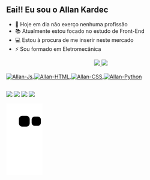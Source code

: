 ## Eai!! Eu sou o Allan Kardec

- 🔭 Hoje em dia não exerço nenhuma profissão
- 📚 Atualmente estou focado no estudo de Front-End
- 💻 Estou à procura de me inserir neste mercado
- ⚡ Sou formado em Eletromecânica

<div align="center">
  <a href="https://github.com/rafaballerini">
 <img height="170em" src="https://github-readme-stats.vercel.app/api?username=akardec12&show_icons=true&theme=panda&include_all_commits=true&count_private=true"/>
  <img height="170em" src="https://github-readme-stats.vercel.app/api/top-langs/?username=akardec12&layout=compact&langs_count=7&theme=panda"/>
</div>

<div style="display: inline_block"><br>
  <img align="center" alt="Allan-Js" height="30" width="60" src="https://img.shields.io/badge/JavaScript-323330?style=for-the-badge&logo=javascript&logoColor=F7DF1E">
  <img align="center" alt="Allan-HTML" height="30" width="60" src="https://img.shields.io/badge/HTML5-E34F26?style=for-the-badge&logo=html5&logoColor=white">
  <img align="center" alt="Allan-CSS" height="30" width="60" src="https://img.shields.io/badge/CSS3-1572B6?style=for-the-badge&logo=css3&logoColor=white">
  <img align="center" alt="Allan-Python" height="30" width="60" src="https://img.shields.io/badge/Python-14354C?style=for-the-badge&logo=python&logoColor=white">
</div>

##
 
<div> 
  <a href="https://instagram.com/akardeec" target="_blank"><img src="https://img.shields.io/badge/Instagram-141414?style=for-the-badge&logo=instagram&logoColor=white" target="_blank"></a>
  <a href = "mailto:allankardec.ak12@gmail.com"><img src="https://img.shields.io/badge/Gmail-D14836?style=for-the-badge&logo=gmail&logoColor=white" target="_blank"></a>
  <a href="https://www.linkedin.com/in/allan-kardec-nascimento-carneiro-7526a6187/" target="_blank"><img src="https://img.shields.io/badge/-LinkedIn-%230077B5?style=for-the-badge&logo=linkedin&logoColor=white" target="_blank"></a>
  <a href="https://discord.gg/cMwudvuj" target="_blank"><img src="https://img.shields.io/badge/Discord-7289DA?style=for-the-badge&logo=discord&logoColor=white" target="_blank"></a>
  
  
  </div>
  
  ![Snake animation](https://github.com/akardec12/akardec12/blob/output/github-contribution-grid-snake.svg)
